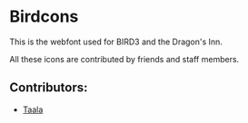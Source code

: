 # Birdcons

This is the webfont used for BIRD3 and the Dragon's Inn.

All these icons are contributed by friends and staff members.

## Contributors:
- [Taala](http://taalaruhun.com)
